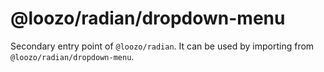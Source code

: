 # @loozo/radian/dropdown-menu

Secondary entry point of `@loozo/radian`. It can be used by importing from `@loozo/radian/dropdown-menu`.
